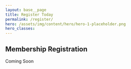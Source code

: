 ```yaml
---
layout: base__page
title: Register Today
permalink: /register/
hero: /assets/img/content/hero/hero-1-placeholder.png
hero_classes:
---
```


## Membership Registration

Coming Soon

<!-- To obtain Loadshift Membership, please complete the following three step registration form.

Existing / Trial Users
Existing and trial users must CLICK HERE and login before proceeding

New Users
Click the next button to fill in your details -->